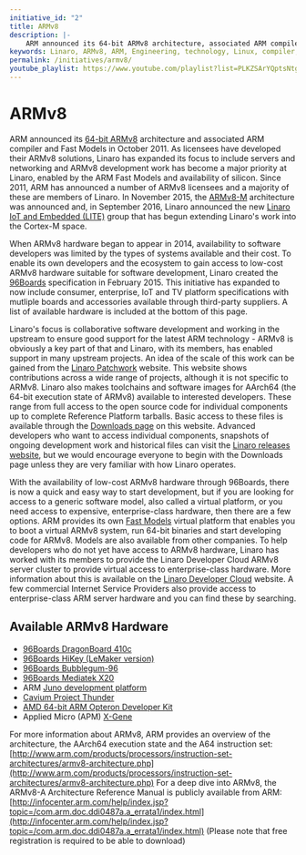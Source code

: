```yaml
---
initiative_id: "2"
title: ARMv8
description: |-
    ARM announced its 64-bit ARMv8 architecture, associated ARM compiler and Fast Models in October 2011.
keywords: Linaro, ARMv8, ARM, Engineering, technology, Linux, compiler, architecture, Cortex-M, hardware, 64-bit
permalink: /initiatives/armv8/
youtube_playlist: https://www.youtube.com/playlist?list=PLKZSArYQptsNtgGmA-yNyqzKyc0b3lE2g&playnext=1
---
```

# ARMv8

ARM announced its [64-bit ARMv8](http://www.arm.com/about/newsroom/arm-discloses-technical-details-of-the-next-version-of-the-arm-architecture.php) architecture and associated ARM compiler and Fast Models in October 2011. As licensees have developed their ARMv8 solutions, Linaro has expanded its focus to include servers and networking and ARMv8 development work has become a major priority at Linaro, enabled by the ARM Fast Models and availability of silicon. Since 2011, ARM has announced a number of ARMv8 licensees and a majority of these are members of Linaro. In November 2015, the [ARMv8-M](http://www.arm.com/about/newsroom/armv8-m-architecture-simplifies-security-for-smart-embedded-devices.php) architecture was announced and, in September 2016, Linaro announced the new [Linaro IoT and Embedded (LITE)](http://www.linaro.org/news/linaro-announces-lite-collaborative-software-engineering-internet-things-iot/) group that has begun extending Linaro's work into the Cortex-M space.

When ARMv8 hardware began to appear in 2014, availability to software developers was limited by the types of systems available and their cost. To enable its own developers and the ecosystem to gain access to low-cost ARMv8 hardware suitable for software development, Linaro created the [96Boards](http://www.96Boards.org) specification in February 2015. This initiative has expanded to now include consumer, enterprise, IoT and TV platform specifications with mutliple boards and accessories available through third-party suppliers. A list of available hardware is included at the bottom of this page.

Linaro's focus is collaborative software development and working in the upstream to ensure good support for the latest ARM technology - ARMv8 is obviously a key part of that and Linaro, with its members, has enabled support in many upstream projects. An idea of the scale of this work can be gained from the [Linaro Patchwork](https://patches.linaro.org/) website. This website shows contributions across a wide range of projects, although it is not specific to ARMv8. Linaro also makes toolchains and software images for AArch64 (the 64-bit execution state of ARMv8) available to interested developers. These range from full access to the open source code for individual components up to complete Reference Platform tarballs. Basic access to these files is available through the [Downloads page](http://www.linaro.org/downloads/) on this website. Advanced developers who want to access individual components, snapshots of ongoing development work and historical files can visit the [Linaro releases website](http://releases.linaro.org/), but we would encourage everyone to begin with the Downloads page unless they are very familiar with how Linaro operates.

With the availability of low-cost ARMv8 hardware through 96Boards, there is now a quick and easy way to start development, but if you are looking for access to a generic software model, also called a virtual platform, or you need access to expensive, enterprise-class hardware, then there are a few options. ARM provides its own [Fast Models](http://www.arm.com/fastmodels) virtual platform that enables you to boot a virtual ARMv8 system, run 64-bit binaries and start developing code for ARMv8. Models are also available from other companies. To help developers who do not yet have access to ARMv8 hardware, Linaro has worked with its members to provide the Linaro Developer Cloud ARMv8 server cluster to provide virtual access to enterprise-class hardware. More information about this is available on the [Linaro Developer Cloud](https://www.linaro.cloud/) website. A few commercial Internet Service Providers also provide access to enterprise-class ARM server hardware and you can find these by searching.

## Available ARMv8 Hardware

* [96Boards DragonBoard 410c](http://www.96boards.org/product/dragonboard410c/)
* [96Boards HiKey (LeMaker version)](http://www.96boards.org/product/hikey/)
* [96Boards Bubblegum-96](http://www.96boards.org/product/bubblegum-96/)
* [96Boards Mediatek X20](http://www.96boards.org/product/mediatek-x20/)
* ARM [Juno development platform](http://www.arm.com/products/tools/development-boards/versatile-express/juno-arm-development-platform.php)
* [Cavium Project Thunder](http://www.cavium.com/thundersdk_access_application.html)
* [AMD 64-bit ARM Opteron Developer Kit](http://www.amd.com/en-us/press-releases/Pages/64-bit-developer-kit-2014jul30.aspx)
* Applied Micro (APM) [X-Gene](https://www.apm.com/products/data-center/x-gene-family/x-gene/)

For more information about ARMv8, ARM provides an overview of the architecture, the AArch64 execution state and the A64 instruction set: [http://www.arm.com/products/processors/instruction-set-architectures/armv8-architecture.php](http://www.arm.com/products/processors/instruction-set-architectures/armv8-architecture.php) For a deep dive into ARMv8, the ARMv8-A Architecture Reference Manual is publicly available from ARM: [http://infocenter.arm.com/help/index.jsp?topic=/com.arm.doc.ddi0487a.a_errata1/index.html](http://infocenter.arm.com/help/index.jsp?topic=/com.arm.doc.ddi0487a.a_errata1/index.html) (Please note that free registration is required to be able to download)
